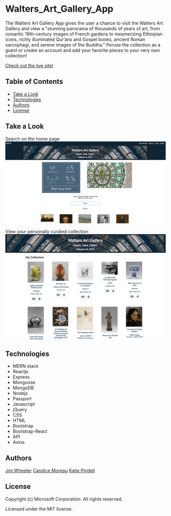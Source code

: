 # Walters_Art_Gallery_App
The Walters Art Gallery App gives the user a chance to visit the Walters Art Gallery and view a "stunning panorama of thousands of years of art, from romantic 19th-century images of French gardens to mesmerizing Ethiopian icons, richly illuminated Qur’ans and Gospel books, ancient Roman sarcophagi, and serene images of the Buddha." Peruse the collection as a guest or create an account and add your favorite pieces to your very own collection!

  [Check out the live site!](https://walters-art-gallery-app.herokuapp.com/)
  
 ## Table of Contents
  * [Take a Look](#TakeALook)
  * [Technologies](#Technologies)
  * [Authors](#Authors)
  * [License](#License)
  
 ## Take a Look
 Search on the home page 
 ![Image](/client/src/images/WAG.png)
  
 View your personally curated collection
  ![Image](/client/src/images/collection.png)
  
 ## Technologies
* MERN stack
* Reactjs
* Express
* Mongoose
* MongoDB
* Nodejs
* Passport
* Javascript
* jQuery
* CSS
* HTML
* Bootstrap
* Bootstrap-React
* API
* Axios

 ## Authors
[Jim Wheeler](https://github.com/jrtwheeler)
[Candice Moreau](https://github.com/SeeMoreGold)
[Katie Pindell](https://github.com/pindellk)
  
 ## License
  Copyright (c) Microsoft Corporation. All rights reserved.
  
  Licensed under the MIT license.
